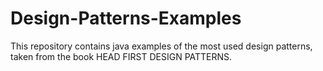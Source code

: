 # Design-Patterns-Examples
This repository contains java examples of the most used design patterns, taken from the book HEAD FIRST DESIGN PATTERNS.
